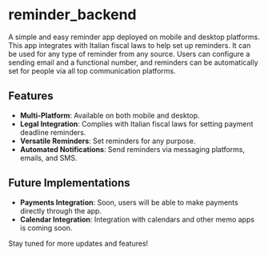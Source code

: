 # reminder_backend

A simple and easy reminder app deployed on mobile and desktop platforms. This app integrates with Italian fiscal laws to help set up reminders. It can be used for any type of reminder from any source. Users can configure a sending email and a functional number, and reminders can be automatically set for people via all top communication platforms.

## Features

- **Multi-Platform**: Available on both mobile and desktop.
- **Legal Integration**: Complies with Italian fiscal laws for setting payment deadline reminders.
- **Versatile Reminders**: Set reminders for any purpose.
- **Automated Notifications**: Send reminders via messaging platforms, emails, and SMS.

## Future Implementations

- **Payments Integration**: Soon, users will be able to make payments directly through the app.
- **Calendar Integration**: Integration with calendars and other memo apps is coming soon.

Stay tuned for more updates and features!
